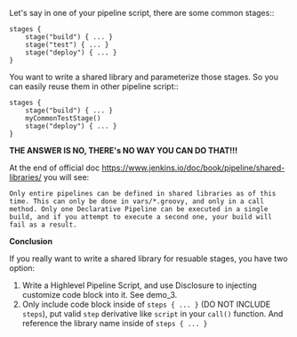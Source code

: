 Let's say in one of your pipeline script, there are some common stages::

    stages {
        stage("build") { ... }
        stage("test") { ... }
        stage("deploy") { ... }
    }

You want to write a shared library and parameterize those stages. So you can easily reuse them in other pipeline script::

    stages {
        stage("build") { ... }
        myCommonTestStage()
        stage("deploy") { ... }
    }

**THE ANSWER IS NO, THERE's NO WAY YOU CAN DO THAT!!!**

At the end of official doc https://www.jenkins.io/doc/book/pipeline/shared-libraries/ you will see:

    Only entire pipelines can be defined in shared libraries as of this time. This can only be done in vars/*.groovy, and only in a call method. Only one Declarative Pipeline can be executed in a single build, and if you attempt to execute a second one, your build will fail as a result.

**Conclusion**

If you really want to write a shared library for resuable stages, you have two option:

1. Write a Highlevel Pipeline Script, and use Disclosure to injecting customize code block into it. See demo_3.
2. Only include code block inside of ``steps { ... }`` (DO NOT INCLUDE ``steps``), put valid ``step`` derivative like ``script`` in your ``call()`` function. And reference the library name inside of ``steps { ... }``
